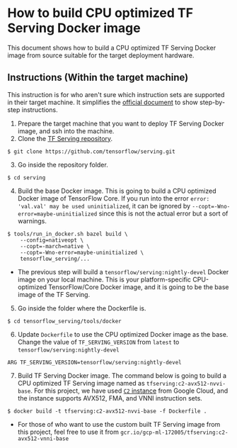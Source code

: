 # How to build CPU optimized TF Serving Docker image

This document shows how to build a CPU optimized TF Serving Docker image from source suitable for the target deployment hardware.

## Instructions (Within the target machine)

This instruction is for who aren't sure which instruction sets are supported in their target machine. It simplifies the [official document](https://github.com/tensorflow/serving/blob/master/tensorflow_serving/g3doc/setup.md) to show step-by-step instructions.

1. Prepare the target machine that you want to deploy TF Serving Docker image, and ssh into the machine.
2. Clone the [TF Serving repository](https://github.com/tensorflow/serving).
```
$ git clone https://github.com/tensorflow/serving.git
```
3. Go inside the repository folder.
```
$ cd serving
```
4. Build the base Docker image. This is going to build a CPU optimized Docker image of TensorFlow Core. If you run into the error `error: 'val.val' may be used uninitialized`, it can be ignored by `--copt=-Wno-error=maybe-uninitialized` since this is not the actual error but a sort of warnings.
```
$ tools/run_in_docker.sh bazel build \
    --config=nativeopt \
    --copt=-march=native \
    --copt=-Wno-error=maybe-uninitialized \
    tensorflow_serving/...
```
  - The previous step will build a `tensorflow/serving:nightly-devel` Docker image on your local machine. This is your platform-specific CPU-optimized TensorFlow/Core Docker image, and it is going to be the base image of the TF Serving.

5. Go inside the folder where the Dockerfile is.
```
$ cd tensorflow_serving/tools/docker
```

6. Update `Dockerfile` to use the CPU optimized Docker image as the base. Change the value of `TF_SERVING_VERSION` from `latest` to `tensorflow/serving:nightly-devel`
```
ARG TF_SERVING_VERSION=tensorflow/serving:nightly-devel
```

7. Build TF Serving Docker image. The command below is going to build a CPU optimized TF Serving image named as `tfserving:c2-avx512-nvvi-base`. For this project, we have used [`C2` instance](https://cloud.google.com/compute/docs/compute-optimized-machines#c2_machine_types) from Google Cloud, and the instance supports AVX512, FMA, and VNNI instruction sets. 
```
$ docker build -t tfserving:c2-avx512-nvvi-base -f Dockerfile .
```

  - For those of who want to use the custom built TF Serving image from this project, feel free to use it from `gcr.io/gcp-ml-172005/tfserving:c2-avx512-vnni-base`

